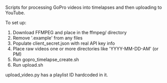 
Scripts for processing GoPro videos into timelapses and then uploading to YouTube.

To set up:

1. Download FFMPEG and place in the ffmpeg/ directory
2. Remove '.example' from any files
3. Populate client_secret.json with real API key info
4. Place raw videos one or more directories like 'YYYY-MM-DD-AM' (or PM)
5. Run gopro\_timelapse\_create.sh
6. Run upload.sh

upload_video.py has a playlist ID hardcoded in it.